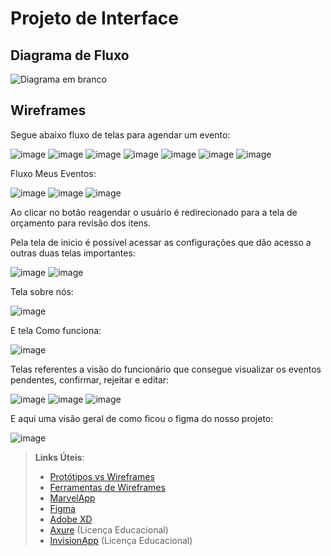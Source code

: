 
# Projeto de Interface

## Diagrama de Fluxo

![Diagrama em branco](https://github.com/user-attachments/assets/bb05c6b2-ab70-4735-86b1-71151e42b1dc)


## Wireframes

Segue abaixo fluxo de telas para agendar um evento:

![image](https://github.com/user-attachments/assets/b28c6a48-29bc-4a74-86da-fcd583b9b72f)
![image](https://github.com/user-attachments/assets/a3ff8d25-ce18-4030-8775-e7993cc41760)
![image](https://github.com/user-attachments/assets/f0c0c0c2-69ea-4fc7-b4c1-7b5a7af4a731)
![image](https://github.com/user-attachments/assets/42fcb716-1e7c-4d8e-a9cb-b428473bb7b4)
![image](https://github.com/user-attachments/assets/b5c3862b-ddaf-4718-8603-16f70fc17928)
![image](https://github.com/user-attachments/assets/0eeaf82a-1c98-45cc-bac1-4d3926c00853)
![image](https://github.com/user-attachments/assets/6269e590-2678-45d2-914d-d6e6670cfdba)

Fluxo Meus Eventos:

![image](https://github.com/user-attachments/assets/61c80f87-ccf2-47c2-a2b4-a5d54bce148f)
![image](https://github.com/user-attachments/assets/4c072646-e1ae-458a-a0c2-b695d7678157)
![image](https://github.com/user-attachments/assets/79a1e2dc-b070-4453-8669-2cb196b80174)


Ao clicar no botão reagendar o usuário é redirecionado para a tela de orçamento para revisão dos itens.


Pela tela de inicio é possível acessar as configurações que dão acesso a outras duas telas importantes:

![image](https://github.com/user-attachments/assets/4516e53f-c0a2-4577-a108-a53eb6aa5e96)
![image](https://github.com/user-attachments/assets/970ee777-7c83-46d7-9b40-6ea4c1860353)

Tela sobre nós:

![image](https://github.com/user-attachments/assets/d4710e73-b098-49fa-9f76-d923b9d7fa3a)

E tela Como funciona:


![image](https://github.com/user-attachments/assets/59832dc1-9584-4bf5-9a3c-7b9e3d3d4892)



Telas referentes a visão do funcionário que consegue visualizar os eventos pendentes, confirmar, rejeitar e editar:


![image](https://github.com/user-attachments/assets/466ce0df-65cd-45ff-a4d3-795ffbe7e113)
![image](https://github.com/user-attachments/assets/2a8eda98-3a3d-41b1-8406-b30ac1c9f914)
![image](https://github.com/user-attachments/assets/c8916322-0198-492f-aa30-7e0ea94bca2b)


E aqui uma visão geral de como ficou o figma do nosso projeto: 

![image](https://github.com/user-attachments/assets/d4fb7b82-042d-4175-b5e1-94b3dd578534)


 
> **Links Úteis**:
> - [Protótipos vs Wireframes](https://www.nngroup.com/videos/prototypes-vs-wireframes-ux-projects/)
> - [Ferramentas de Wireframes](https://rockcontent.com/blog/wireframes/)
> - [MarvelApp](https://marvelapp.com/developers/documentation/tutorials/)
> - [Figma](https://www.figma.com/)
> - [Adobe XD](https://www.adobe.com/br/products/xd.html#scroll)
> - [Axure](https://www.axure.com/edu) (Licença Educacional)
> - [InvisionApp](https://www.invisionapp.com/) (Licença Educacional)
